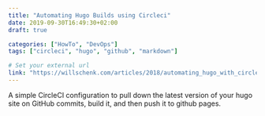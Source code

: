 ```yaml
---
title: "Automating Hugo Builds using Circleci"
date: 2019-09-30T16:49:30+02:00
draft: true

categories: ["HowTo", "DevOps"]
tags: ["circleci", "hugo", "github", "markdown"]

# Set your external url
link: "https://willschenk.com/articles/2018/automating_hugo_with_circleci/"
---
```


A simple CircleCI configuration to pull down the latest version of your hugo site on GitHub commits, build it, and then push it to github pages.
